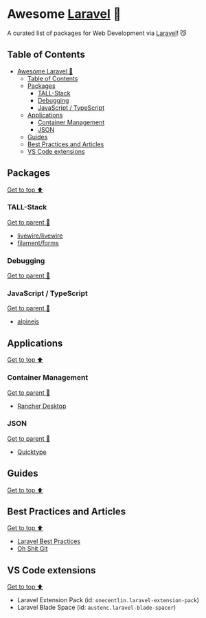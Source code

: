 # Awesome [Laravel](https://laravel.com/) 🐘

A curated list of packages for Web Development via [Laravel](https://laravel.com/)! 😼

## Table of Contents

- [Awesome Laravel 🐘](#awesome-laravel-)
  - [Table of Contents](#table-of-contents)
  - [Packages](#packages)
    - [TALL-Stack](#tall-stack)
    - [Debugging](#debugging)
    - [JavaScript / TypeScript](#javascript--typescript)
  - [Applications](#applications)
    - [Container Management](#container-management)
    - [JSON](#json)
  - [Guides](#guides)
  - [Best Practices and Articles](#best-practices-and-articles)
  - [VS Code extensions](#vs-code-extensions)

## Packages

[Get to top ⬆️](#table-of-contents)

### TALL-Stack

[Get to parent 🧛](#packages)

- [livewire/livewire](https://laravel-livewire.com/)
- [filament/forms](https://filamentphp.com/docs/forms)

### Debugging

[Get to parent 🧛](#packages)

### JavaScript / TypeScript

[Get to parent 🧛](#packages)

- [alpinejs](https://alpinejs.dev/)

## Applications

[Get to top ⬆️](#table-of-contents)

### Container Management

[Get to parent 🧛](#applications)

- [Rancher Desktop](https://rancherdesktop.io/)

### JSON

[Get to parent 🧛](#applications)

- [Quicktype](https://app.quicktype.io/)

## Guides

[Get to top ⬆️](#table-of-contents)

## Best Practices and Articles

[Get to top ⬆️](#table-of-contents)

- [Laravel Best Practices](https://github.com/alexeymezenin/laravel-best-practices/)
- [Oh Shit Git](https://ohshitgit.com/)

## VS Code extensions

[Get to top ⬆️](#table-of-contents)

- Laravel Extension Pack (id: `onecentlin.laravel-extension-pack`)
- Laravel Blade Space (id: `austenc.laravel-blade-spacer`)
